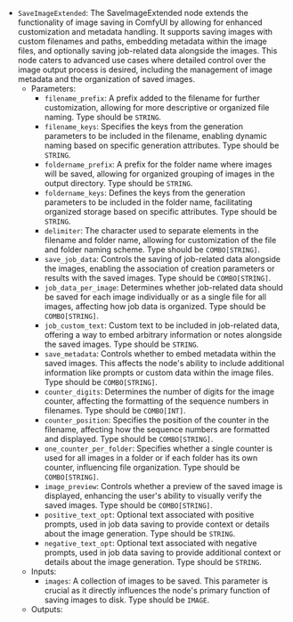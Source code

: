 - `SaveImageExtended`: The SaveImageExtended node extends the functionality of image saving in ComfyUI by allowing for enhanced customization and metadata handling. It supports saving images with custom filenames and paths, embedding metadata within the image files, and optionally saving job-related data alongside the images. This node caters to advanced use cases where detailed control over the image output process is desired, including the management of image metadata and the organization of saved images.
    - Parameters:
        - `filename_prefix`: A prefix added to the filename for further customization, allowing for more descriptive or organized file naming. Type should be `STRING`.
        - `filename_keys`: Specifies the keys from the generation parameters to be included in the filename, enabling dynamic naming based on specific generation attributes. Type should be `STRING`.
        - `foldername_prefix`: A prefix for the folder name where images will be saved, allowing for organized grouping of images in the output directory. Type should be `STRING`.
        - `foldername_keys`: Defines the keys from the generation parameters to be included in the folder name, facilitating organized storage based on specific attributes. Type should be `STRING`.
        - `delimiter`: The character used to separate elements in the filename and folder name, allowing for customization of the file and folder naming scheme. Type should be `COMBO[STRING]`.
        - `save_job_data`: Controls the saving of job-related data alongside the images, enabling the association of creation parameters or results with the saved images. Type should be `COMBO[STRING]`.
        - `job_data_per_image`: Determines whether job-related data should be saved for each image individually or as a single file for all images, affecting how job data is organized. Type should be `COMBO[STRING]`.
        - `job_custom_text`: Custom text to be included in job-related data, offering a way to embed arbitrary information or notes alongside the saved images. Type should be `STRING`.
        - `save_metadata`: Controls whether to embed metadata within the saved images. This affects the node's ability to include additional information like prompts or custom data within the image files. Type should be `COMBO[STRING]`.
        - `counter_digits`: Determines the number of digits for the image counter, affecting the formatting of the sequence numbers in filenames. Type should be `COMBO[INT]`.
        - `counter_position`: Specifies the position of the counter in the filename, affecting how the sequence numbers are formatted and displayed. Type should be `COMBO[STRING]`.
        - `one_counter_per_folder`: Specifies whether a single counter is used for all images in a folder or if each folder has its own counter, influencing file organization. Type should be `COMBO[STRING]`.
        - `image_preview`: Controls whether a preview of the saved image is displayed, enhancing the user's ability to visually verify the saved images. Type should be `COMBO[STRING]`.
        - `positive_text_opt`: Optional text associated with positive prompts, used in job data saving to provide context or details about the image generation. Type should be `STRING`.
        - `negative_text_opt`: Optional text associated with negative prompts, used in job data saving to provide additional context or details about the image generation. Type should be `STRING`.
    - Inputs:
        - `images`: A collection of images to be saved. This parameter is crucial as it directly influences the node's primary function of saving images to disk. Type should be `IMAGE`.
    - Outputs:
